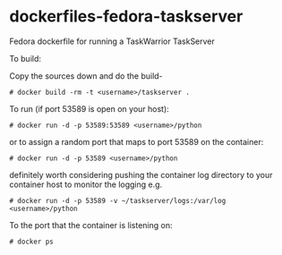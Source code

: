 dockerfiles-fedora-taskserver
=========================

Fedora dockerfile for running a TaskWarrior TaskServer

To build:

Copy the sources down and do the build-

    # docker build -rm -t <username>/taskserver .

To run (if port 53589 is open on your host):

    # docker run -d -p 53589:53589 <username>/python

or to assign a random port that maps to port 53589 on the container:

    # docker run -d -p 53589 <username>/python
definitely worth considering pushing the container log directory to your container host to monitor the logging e.g.

    # docker run -d -p 53589 -v ~/taskserver/logs:/var/log <username>/python

To the port that the container is listening on:

    # docker ps

